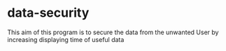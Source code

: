 # data-security
This aim of this program is to secure the data from the unwanted     User by increasing displaying time of useful data
